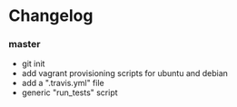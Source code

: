 # Changelog

### master
- git init
- add vagrant provisioning scripts for ubuntu and debian
- add a ".travis.yml" file
- generic "run_tests" script
